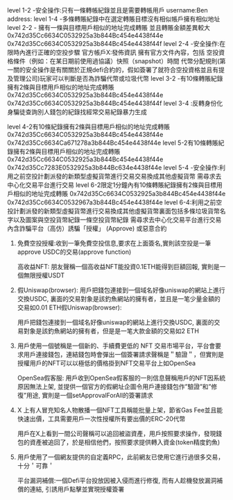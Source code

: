 level 1-2 -安全操作:只有一條轉帳紀錄並且是需要轉帳用戶 username:Ben address:
level 1-4 -多條轉賬紀錄中在選定轉賬目標沒有相似帳戶擁有相似地址
level 2-2 - 擁有一條與目標用戶相似的地址完成轉賬  並且轉賬金額差異較大 0x742d35Cc6634C0532925a3b844Bc454e4438f44e  0x742d35Cc6634C0532925a3b844Bc454e4438f44f
level 2-4 -安全操作:在限時內進行正確的空投步驟 
官方帳戶X:發佈資訊 擁有官方文件內容，包括 空投資格條件（例如：在某日期前使用過協議）快照（snapshot）時間 代幣分配規則(第一關的安全操作是有關關於正規defi合約的，假如簽署了就符合空投資格並且有提及管理公司)玩家可以判斷是否為詐騙代幣或垃圾代幣
level 3-2 -有10條轉賬紀錄擁有2條與目標用戶相似的地址完成轉賬 0x742d35Cc6634C0532925a3b844Bc454e4438f44e  0x742d35Cc6634C0532925a3b844Bc454e4438f44f
level 3-4 :反轉身份化身騙徒查詢別人錢包的紀錄找經常交易紀錄暴力生成

level 4-2有10條紀錄擁有2條與目標用戶相似的地址完成轉賬 0x742d35Cc6634C0532925a3b844Bc454e4438f44e 
0x742d35Cc6634Ca671278a3b844Bc454e4438f44e 
level 5-2有10條轉賬紀錄擁有2條與目標用戶相似的地址完成轉賬 0x742d35Cc6634C0532925a3b844Bc454e4438f44e  0x742d35Cc7283E0532925a3b844Bc634e4438f44e
level 5-4 -安全操作:利用之前空投計劃派發的新類型虛擬貨幣進行交易交易換成其他虛擬貨幣 需尋求去中心化交易平台進行交易
level 6-2限定1分鐘內有10條轉賬紀錄擁有2條與目標用戶相似的地址完成轉賬 0x742d35Cc6634C0532925a3b844Bc454e4438f44e  0x742d35Cc6634C0532967a3b844Bc454e4438f44e
level 6-4:利用之前空投計劃派發的新類型虛擬貨幣進行交易換成其他虛擬貨幣裏面包括多條垃圾貨幣名字以及圖案與空投貨幣紀錄一條空投貨幣紀錄 需尋求去中心化交易平台進行交易 內含詐騙平台（高仿）誘騙「授權」 (Approve) 或惡意合約
1. 免費空投授權:收到一筆免費空投信息,要求在上面簽名,實則該空投是一筆approve USDC的交易(approve function)
    
    高收益NFT: 朋友聲稱一個高收益NFT能投資0.1ETH能得到巨額回報, 實則是一個無限授權USDT
    
2. 假Uniswap(browser):  用戶把錢包連接到一個域名好像uniswap的網站上進行交換USDC, 裏面的交易對象是該釣魚網站的擁有者，並且是一笔少量金額的交易如0.01 ETH假Uniswap(browser):
    
    用戶把錢包連接到一個域名好像uniswap的網站上進行交換USDC, 裏面的交易對象是該釣魚網站的擁有者，但是是一笔大款金額的交易如2 ETH
    
3. 用戶使用一個號稱是一個新的、手續費更低的 NFT 交易市場平台，平台會要求用戶連接錢包，連結錢包時會彈出一個簽署請求聲稱是＂驗證＂，但實則是授權用戶的NFT可以以極低的價格掛到NFT交易平台上如OpenSea
    
    OpenSea假客服: 用戶收到OpenSea假客服的一則信息聲稱用戶的NFT因系統原因無法上架, 並提供一個官方的假網址企圖令用戶連接錢包作”驗證”和”修復”用途, 實則是一個setApprovalForAll的簽署請求
    

4. X 上有人冒充知名人物散播一個NFT工具稱能批量上架，節省Gas Fee並且能快速出價，工具需要用戶一次性授權所有要出價的ERC-20代幣
    
    用戶在X上看到一間公司聲稱可以追回被盜資產，用戶按照要求操作，發現錢包的資產被追回了，於是相信他們，按照要求提供轉入資金(token精度釣魚)
    
5. 用戶使用了一個網友提供的自定義RPC，此前網友已使用它進行過很多交易，十分＇可靠＇
    
    平台漏洞補償:一個Defi平台投放因被入侵而進行修復, 而有人趁機發放漏洞補償的連結, 引誘用戶點擊並實現授權簽署